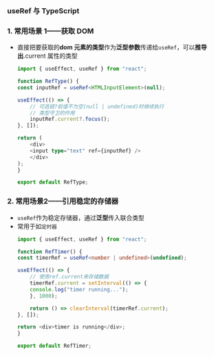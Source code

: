 ### useRef 与 TypeScript

### 1. 常用场景 1——获取 DOM

- 直接把要获取的**dom 元素的类型**作为**泛型参数**传递给`useRef`，可以**推导出**.current 属性的类型

    ```typescript
    import { useEffect, useRef } from "react";

    function RefType() {
    const inputRef = useRef<HTMLInputElement>(null);

    useEffect(() => {
        // 可选链?前值不为空(null | undefined)时继续执行
        // 类型守卫的作用
        inputRef.current?.focus();
    }, []);

    return (
        <div>
        <input type="text" ref={inputRef} />
        </div>
    );
    }

    export default RefType;
    ```

### 2. 常用场景2——引用稳定的存储器
- `useRef`作为稳定存储器，通过**泛型**传入联合类型
- 常用于如`定时器`
    ```typescript
    import { useEffect, useRef } from "react";

    function RefTimer() {
    const timerRef = useRef<number | undefined>(undefined);

    useEffect(() => {
        // 使用ref.current来存储数据
        timerRef.current = setInterval(() => {
        console.log("timer running...");
        }, 1000);

        return () => clearInterval(timerRef.current);
    }, []);

    return <div>timer is running</div>;
    }

    export default RefTimer;

    ```
